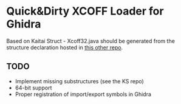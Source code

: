 Quick&Dirty XCOFF Loader for Ghidra
===================================

Based on Kaitai Struct - Xcoff32.java should be generated from the structure declaration hosted in [this other repo](https://github.com/silentsignal/xcoff-ks).

TODO
----

* Implement missing substructures (see the KS repo)
* 64-bit support
* Proper registration of import/export symbols in Ghidra


